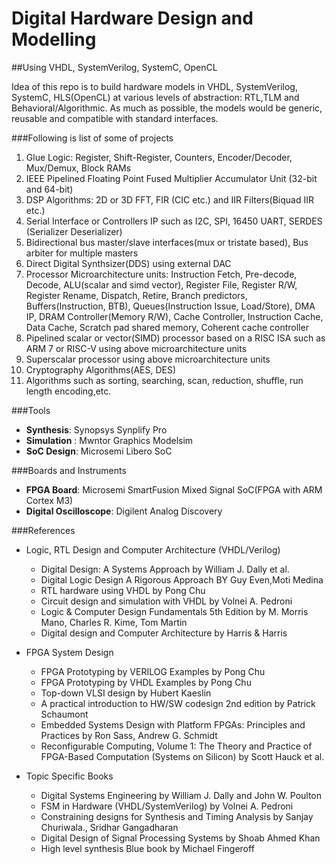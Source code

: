 Digital Hardware Design and Modelling
=====================================
##Using VHDL, SystemVerilog, SystemC, OpenCL

Idea of this repo is to build hardware models in VHDL, SystemVerilog, SystemC, HLS(OpenCL) at various levels of abstraction: RTL,TLM and Behavioral/Algorithmic.
As much as possible, the models would be generic, reusable and compatible with standard interfaces.

###Following is list of some of projects
1. Glue Logic: Register, Shift-Register, Counters, Encoder/Decoder, Mux/Demux, Block RAMs
2. IEEE Pipelined Floating Point Fused Multiplier Accumulator Unit (32-bit and 64-bit)
3. DSP Algorithms: 2D or 3D FFT, FIR (CIC etc.) and IIR Filters(Biquad IIR etc.)
4. Serial Interface or Controllers IP such as I2C, SPI, 16450 UART, SERDES (Serializer Deserializer)
5. Bidirectional bus master/slave interfaces(mux or tristate based), Bus arbiter for multiple masters
6. Direct Digital Synthsizer(DDS) using external DAC
7. Processor Microarchitecture units: Instruction Fetch, Pre-decode, Decode, ALU(scalar and simd vector), Register File, Register R/W, Register Rename, Dispatch, Retire, Branch predictors, Buffers(Instruction, BTB), Queues(Instruction Issue, Load/Store), DMA IP, DRAM Controller(Memory R/W), Cache Controller, Instruction Cache, Data Cache, Scratch pad shared memory, Coherent cache controller
8. Pipelined scalar or vector(SIMD) processor based on a RISC ISA such as ARM 7 or RISC-V using above microarchitecture units
9. Superscalar processor using above microarchitecture units
10. Cryptography Algorithms(AES, DES)
11. Algorithms such as sorting, searching, scan, reduction, shuffle, run length encoding,etc. 

###Tools
- **Synthesis**: Synopsys Synplify Pro
- **Simulation** : Mwntor Graphics Modelsim
- **SoC Design**: Microsemi Libero SoC

###Boards and Instruments
- **FPGA Board**: Microsemi SmartFusion Mixed Signal SoC(FPGA with ARM Cortex M3)
- **Digital Oscilloscope**: Digilent Analog Discovery

###References
- Logic, RTL Design and Computer Architecture (VHDL/Verilog)
  - Digital Design: A Systems Approach by William J. Dally et al.
  - Digital Logic Design A Rigorous Approach BY Guy Even,Moti Medina
  - RTL hardware using VHDL by Pong Chu
  - Circuit design and simulation with VHDL by Volnei A. Pedroni
  - Logic & Computer Design Fundamentals 5th Edition by M. Morris Mano, Charles R. Kime, Tom Martin
  - Digital design and Computer Architecture by Harris & Harris
- FPGA System Design
  - FPGA Prototyping by VERILOG Examples by Pong Chu
  - FPGA Prototyping by VHDL Examples by Pong Chu
  - Top-down VLSI design by Hubert Kaeslin
  - A practical introduction to HW/SW codesign 2nd edition by Patrick Schaumont
  - Embedded Systems Design with Platform FPGAs: Principles and Practices by Ron Sass, Andrew G. Schmidt
  - Reconfigurable Computing, Volume 1: The Theory and Practice of FPGA-Based Computation (Systems on Silicon) by Scott Hauck et al.
  
- Topic Specific Books
  - Digital Systems Engineering by William J. Dally and John W. Poulton
  - FSM in Hardware (VHDL/SystemVerilog) by Volnei A. Pedroni
  - Constraining designs for Synthesis and Timing Analysis by Sanjay Churiwala., Sridhar Gangadharan
  - Digital Design of Signal Processing Systems by Shoab Ahmed Khan
  - High level synthesis Blue book by Michael Fingeroff
